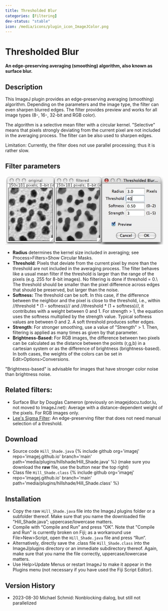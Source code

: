 ```yaml
---
title: Thresholded Blur
categories: [Filtering]
dev-status: "stable"
icon: /media/icons/plugin_icon_ImageJColor.png
---
```

# Thresholded Blur

**An edge-preserving averaging (smoothing) algorithm, also known as surface blur.**

## Description

This ImageJ plugin provides an edge-preserving averaging (smoothing) algorithm.
Depending on the parameters and the image type, the filter can even sharpen blurred edges.
The filter provides preview and works for all image types (8-, 16-, 32-bit and RGB color).

The algorithm is a selective mean filter with a circular kernel.
"Selective" means that pixels strongly deviating from the current pixel are not included in the averaging process.
The filter can be also used to sharpen edges. 

Limitation: Currently, the filter does not use parallel processing; thus it is rather slow.

## Filter parameters

![Screen shot](/media/plugins/thresholded-blur/thresholded-blur-screenshot.jpg)

- **Radius** determines the kernel size included in averaging; see Process>Filters>Show Circular Masks.
- **Threshold**: Pixels that deviate from the current pixel by more than the threshold are not included in the averaging process. The filter behaves like a usual mean filter if the threshold is larger than the range of the pixels (e.g. 255 for 8-bit images). No filtering is done if threshold = 0.\\ The threshold should be smaller than the pixel difference across edges that should be preserved, but larger than the noise.
- **Softness:** The threshold can be soft. In this case, if the difference between the neighbor and the pixel is close to the threshold, i.e., within //threshold * (1 - softness)// and //threshold * (1 + softness)//, it contributes with a weight between 0 and 1. For strength > 1, the equation uses the softness multiplied by the strength value. Typical softness values are between 0 and 2. A soft threshold produces softer edges.
- **Strength**: For stronger smoothing, use a value of "Strength" > 1. Then, filtering is applied as many times as given by that parameter.
- **Brightness-Based:** For RGB images, the difference between two pixels can be calculated as the distance between the points (r,g,b) in a cartesian system or as the difference of brightness (brightness-based). In both cases, the weights of the colors can be set in Edit>Options>Conversions.

"Brightness-based" is advisable for images that have stronger color noise than brightness noise.

## Related filters:
- Surface Blur by Douglas Cameron (previously on imagejdocu.tudor.lu, not moved to ImageJ.net): Average with a distance-dependent weight of the pixels. For RGB images only.
- [Lee's Sigma Filter](http://rsb.info.nih.gov/ij/plugins/sigma-filter.html): An edge-preserving filter that does not need manual selection of a threshold.

## Download
* Source code `Hill_Shade.java` {% include github org='imagej' repo='imagej.github.io' branch='main' path='media/plugins/hillshade/Hill_Shade.java' %} (make sure you download the **raw** file, use the button near the top right)
* Class file `Hill_Shade.class` {% include github org='imagej' repo='imagej.github.io' branch='main'  path='media/plugins/hillshade/Hill_Shade.class' %}

## Installation
- Copy the raw `Hill_Shade.java` file into the ImageJ plugins folder or a subfolder thereof. Make sure that you name the downloaded file ”Hill_Shade.java”; uppercase/lowercase matters.
- Compile with “Compile and Run” and press “OK”. Note that "Compile and Run" is currently broken on Fiji; as a workaround use File>New>Script, open the `Hill_Shade.java` file and press “Run“.
- Alternatively, directly save the .class file `Hill_Shade.class` into the ImageJ/plugins directory or an immediate subdirectory thereof. Again, make sure that you name the file correctly, uppercase/lowercase matters.
- Use Help>Update Menus or restart ImageJ to make it appear in the Plugins menu (not necessary if you have used the Fiji Script Editor).

## Version History
-   2023-08-30 Michael Schmid: Nonblocking dialog, but still not parallelized



